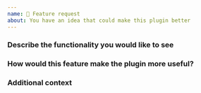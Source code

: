 ```yaml
---
name: 🚀 Feature request
about: You have an idea that could make this plugin better
---
```


### Describe the functionality you would like to see
<!-- A clear and concise description of the features or functionality you feel is missing.
For example: I want to use the plugin with cocoapods on iOS. -->

### How would this feature make the plugin more useful?
<!-- Provide context for how the requested functionality would improve your ability to develop successful applications with this plugin.
For example: Add podspec configuration so that this plugin can be added into cocoapods project with `react-native link` -->

### Additional context
<!-- Add any other context or screenshots about the feature request here. -->
